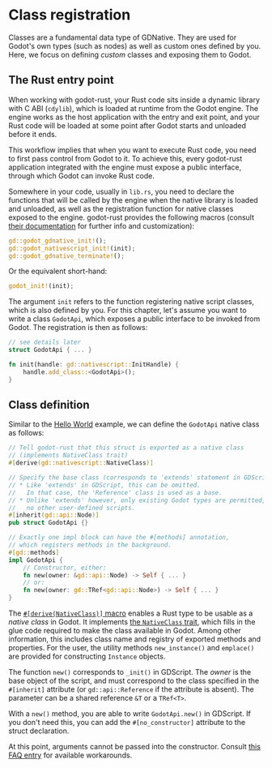 # Class registration

Classes are a fundamental data type of GDNative. They are used for Godot's own types (such as nodes) as well as custom ones defined by you. Here, we focus on defining _custom_ classes and exposing them to Godot.


## The Rust entry point

When working with godot-rust, your Rust code sits inside a dynamic library with C ABI (`cdylib`), which is loaded at runtime from the Godot engine. The engine works as the host application with the entry and exit point, and your Rust code will be loaded at some point after Godot starts and unloaded before it ends.

This workflow implies that when you want to execute Rust code, you need to first pass control from Godot to it. To achieve this, every godot-rust application integrated with the engine must expose a public interface, through which Godot can invoke Rust code.

Somewhere in your code, usually in `lib.rs`, you need to declare the functions that will be called by the engine when the native library is loaded and unloaded, as well as the registration function for native classes exposed to the engine. godot-rust provides the following macros (consult [their documentation](https://docs.rs/gdnative/latest/gdnative/index.html#macros) for further info and customization):
```rust
gd::godot_gdnative_init!();
gd::godot_nativescript_init!(init);
gd::godot_gdnative_terminate!();
```
Or the equivalent short-hand:
```rust
godot_init!(init);
```

The argument `init` refers to the function registering native script classes, which is also defined by you. For this chapter, let's assume you want to write a class `GodotApi`, which exposes a public interface to be invoked from Godot. The registration is then as follows:
```rust
// see details later
struct GodotApi { ... }

fn init(handle: gd::nativescript::InitHandle) {
    handle.add_class::<GodotApi>();
}
```


## Class definition

Similar to the [Hello World](../getting-started/hello-world.md#overriding-a-godot-method) example, we can define the `GodotApi` native class as follows:
```rust
// Tell godot-rust that this struct is exported as a native class 
// (implements NativeClass trait)
#[derive(gd::nativescript::NativeClass)]

// Specify the base class (corresponds to 'extends' statement in GDScript).
// * Like 'extends' in GDScript, this can be omitted. 
//   In that case, the 'Reference' class is used as a base.
// * Unlike 'extends' however, only existing Godot types are permitted,
//   no other user-defined scripts.
#[inherit(gd::api::Node)]
pub struct GodotApi {}

// Exactly one impl block can have the #[methods] annotation, 
// which registers methods in the background.
#[gd::methods]
impl GodotApi {
    // Constructor, either:
    fn new(owner: &gd::api::Node) -> Self { ... }
    // or:
    fn new(owner: gd::TRef<gd::api::Node>) -> Self { ... }
}
```

The [`#[derive(NativeClass)]` macro](https://docs.rs/gdnative/latest/gdnative/derive.NativeClass.html) enables a Rust type to be usable as a _native class_ in Godot. It implements [the `NativeClass` trait](https://docs.rs/gdnative/latest/gdnative/nativescript/trait.NativeClass.html), which fills in the glue code required to make the class available in Godot. Among other information, this includes class name and registry of exported methods and properties. For the user, the utility methods `new_instance()` and `emplace()` are provided for constructing `Instance` objects.

The function `new()` corresponds to `_init()` in GDScript. The _owner_ is the base object of the script, and must correspond to the class specified in the `#[inherit]` attribute (or `gd::api::Reference` if the attribute is absent). The parameter can be a shared reference `&T` or a `TRef<T>`.

With a `new()` method, you are able to write `GodotApi.new()` in GDScript. If you don't need this, you can add the `#[no_constructor]` attribute to the struct declaration.

At this point, arguments cannot be passed into the constructor. Consult [this FAQ entry](../faq.md#passing-additional-arguments-to-a-class-constructor) for available workarounds.